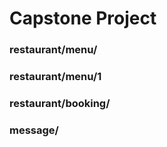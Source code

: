 # Capstone Project

### restaurant/menu/
### restaurant/menu/1
### restaurant/booking/
### message/
